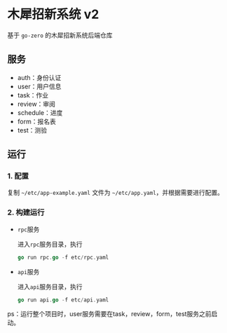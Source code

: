 # 木犀招新系统 v2

基于 `go-zero` 的木犀招新系统后端仓库

## 服务

- auth：身份认证
- user：用户信息
- task：作业
- review：审阅
- schedule：进度
- form：报名表
- test：测验

## 运行

### 1. 配置

 复制 `~/etc/app-example.yaml` 文件为 `~/etc/app.yaml`，并根据需要进行配置。

### 2. 构建运行

- `rpc`服务

  进入`rpc`服务目录，执行

  ```go
  go run rpc.go -f etc/rpc.yaml
  ```

- `api`服务

  进入`api`服务目录，执行

  ```go
  go run api.go -f etc/api.yaml
  ```

ps：运行整个项目时，user服务需要在task，review，form，test服务之前启动。

